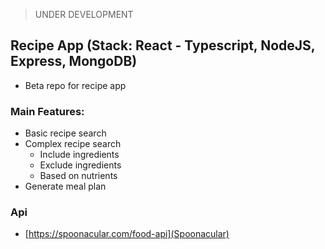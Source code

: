 > UNDER DEVELOPMENT

## Recipe App (Stack: React - Typescript, NodeJS, Express, MongoDB)

- Beta repo for recipe app

### Main Features:

- Basic recipe search
- Complex recipe search
  - Include ingredients
  - Exclude ingredients
  - Based on nutrients
- Generate meal plan

### Api

- [https://spoonacular.com/food-api](Spoonacular)
